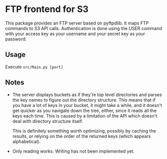 FTP frontend for S3
===================

This package provides an FTP server based on pyftpdlib. It maps FTP commands to
S3 API calls. Authentication is done using the USER command with your access key
as your username and your secret key as your password.

Usage
-----

Execute `src/Main.py [port]`


Notes
-----

* The server displays buckets as if they're top level directories and parses the
  key names to figure out the directory structure. This means that if you have a 
  lot of keys in your bucket, it might take a while, and it doesn't get quicker
  as you navigate down the tree, either, since it reads all the keys each time.
  This is caused by a limitation of the API which doesn't deal with directory 
  structure itself.

  This is definitely something worth optimizing, possibly by caching the results,
  or relying on the order of the returned keys (which appears alphabetical).

* Only reading works. Writing has not been implemented yet.

